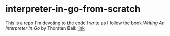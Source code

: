 # interpreter-in-go-from-scratch

This is a repo I'm devoting to the code I write as I follow the book *Writing An Interpreter In Go* by Thorsten Ball: [link](https://interpreterbook.com/)
